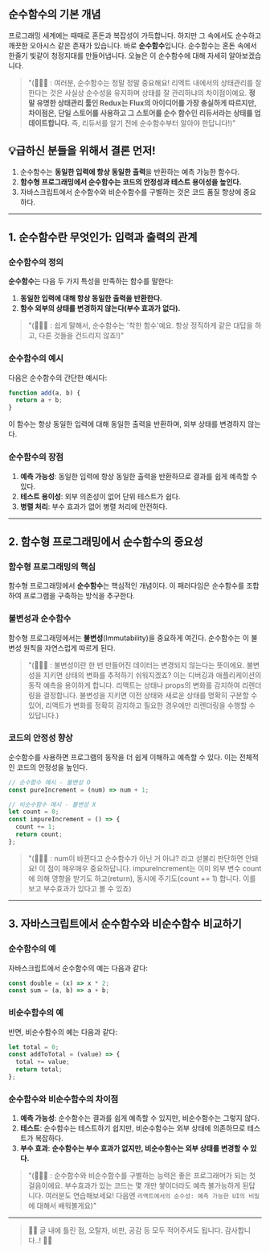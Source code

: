 ## 순수함수의 기본 개념

프로그래밍 세계에는 때때로 혼돈과 복잡성이 가득합니다. 하지만 그 속에서도 순수하고 깨끗한 오아시스 같은 존재가 있습니다. 바로 **순수함수**입니다. 순수함수는 혼돈 속에서 한줄기 빛같이 청정지대를 만들어냅니다. 오늘은 이 순수함수에 대해 자세히 알아보겠습니다.

> "(👨🏻‍🏫 : 여러분, 순수함수는 정말 정말 중요해요! 리엑트 내에서의 상태관리를 잘 한다는 것은 사실상 순수성을 유지하며 상태를 잘 관리하냐의 차이점이예요. **정말 유명한 상태관리 툴인 Redux는 Flux의 아이디어를 가장 충실하게 따르지만, 차이점은, 단일 스토어를 사용하고 그 스토어를 순수 함수인 리듀서라는 상태를 업데이트합니다.** 즉, 리듀서를 알기 전에 순수함수부터 알아야 한답니다!)"
> 

## 💡급하신 분들을 위해서 결론 먼저!

1. 순수함수는 **동일한 입력에 항상 동일한 출력**을 반환하는 예측 가능한 함수다.
2. **함수형 프로그래밍에서 순수함수는 코드의 안정성과 테스트 용이성을 높인다.**
3. 자바스크립트에서 순수함수와 비순수함수를 구별하는 것은 코드 품질 향상에 중요하다.

---

## 1. 순수함수란 무엇인가: 입력과 출력의 관계

### 순수함수의 정의

**순수함수**는 다음 두 가지 특성을 만족하는 함수를 말한다:

1. **동일한 입력에 대해 항상 동일한 출력을 반환한다.**
2. **함수 외부의 상태를 변경하지 않는다(부수 효과가 없다).**

> "(👨🏻‍🏫 : 쉽게 말해서, 순수함수는 '착한 함수'예요. 항상 정직하게 같은 대답을 하고, 다른 것들을 건드리지 않죠!)"
> 

### 순수함수의 예시

다음은 순수함수의 간단한 예시다:

```jsx
function add(a, b) {
  return a + b;
}
```

이 함수는 항상 동일한 입력에 대해 동일한 출력을 반환하며, 외부 상태를 변경하지 않는다.

### 순수함수의 장점

1. **예측 가능성**: 동일한 입력에 항상 동일한 출력을 반환하므로 결과를 쉽게 예측할 수 있다.
2. **테스트 용이성**: 외부 의존성이 없어 단위 테스트가 쉽다.
3. **병렬 처리**: 부수 효과가 없어 병렬 처리에 안전하다.

---

## 2. 함수형 프로그래밍에서 순수함수의 중요성

### 함수형 프로그래밍의 핵심

함수형 프로그래밍에서 **순수함수**는 핵심적인 개념이다. 이 패러다임은 순수함수를 조합하여 프로그램을 구축하는 방식을 추구한다.

### 불변성과 순수함수

함수형 프로그래밍에서는 **불변성**(Immutability)을 중요하게 여긴다. 순수함수는 이 불변성 원칙을 자연스럽게 따르게 된다.

> "(👨🏻‍🏫 : 불변성이란 한 번 만들어진 데이터는 변경되지 않는다는 뜻이에요. 불변성을 지키면 상태의 변화를 추적하기 쉬워지겠죠? 이는 디버깅과 애플리케이션의 동작 예측을 용이하게 합니다. 리액트는 상태나 props의 변화를 감지하여 리렌더링을 결정합니다. 불변성을 지키면 이전 상태와 새로운 상태를 명확히 구분할 수 있어, 리액트가 변화를 정확히 감지하고 필요한 경우에만 리렌더링을 수행할 수 있답니다.)
> 

### 코드의 안정성 향상

순수함수를 사용하면 프로그램의 동작을 더 쉽게 이해하고 예측할 수 있다. 이는 전체적인 코드의 안정성을 높인다.

```jsx
// 순수함수 예시 - 불변성 O
const pureIncrement = (num) => num + 1;

// 비순수함수 예시 - 불변성 X
let count = 0;
const impureIncrement = () => {
  count += 1;
  return count;
};
```

> "(👨🏻‍🏫 : num이 바뀐다고 순수함수가 아닌 거 아냐? 라고 섣불리 판단하면 안돼요! 이 점이 매우매우 중요하답니다. impureIncrement는 이미 외부 변수 count 에 의해 영향을 받기도 하고(return), 동시에 주기도(count += 1) 합니다. 이를 보고 부수효과가 있다고 볼 수 있죠)
> 

---

## 3. 자바스크립트에서 순수함수와 비순수함수 비교하기

### 순수함수의 예

자바스크립트에서 순수함수의 예는 다음과 같다:

```jsx
const double = (x) => x * 2;
const sum = (a, b) => a + b;
```

### 비순수함수의 예

반면, 비순수함수의 예는 다음과 같다:

```jsx
let total = 0;
const addToTotal = (value) => {
  total += value;
  return total;
};
```

### 순수함수와 비순수함수의 차이점

1. **예측 가능성**: 순수함수는 결과를 쉽게 예측할 수 있지만, 비순수함수는 그렇지 않다.
2. **테스트**: 순수함수는 테스트하기 쉽지만, 비순수함수는 외부 상태에 의존하므로 테스트가 복잡하다.
3. **부수 효과**: **순수함수는 부수 효과가 없지만, 비순수함수는 외부 상태를 변경할 수 있다.**

> "(👨🏻‍🏫 : 순수함수와 비순수함수를 구별하는 능력은 좋은 프로그래머가 되는 첫걸음이에요. 부수효과가 있는 코드는 몇 개만 쌓이더라도 예측 불가능하게 된답니다. 여러분도 연습해보세요! 다음엔 `리액트에서의 순수성: 예측 가능한 UI의 비밀` 에 대해서 배워볼게요)"
> 

---

> 🙇🏻 글 내에 틀린 점, 오탈자, 비판, 공감 등 모두 적어주셔도 됩니다. 감사합니다..! 🙇🏻
>
